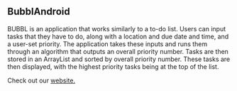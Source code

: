 ## BubblAndroid

BUBBL is an application that works similarly to a to-do list. Users can input tasks that they have to do, along with a location and due date and time, and a user-set priority. The application takes these inputs and runs them through an algorithm that outputs an overall priority number. Tasks are then stored in an ArrayList and sorted by overall priority number. These tasks are then displayed, with the highest priority tasks being at the top of the list.

Check out our [website.](https://sites.google.com/stevens.edu/bubbl/home)
